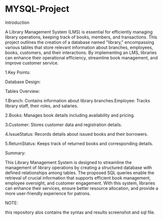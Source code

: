 # MYSQL-Project

Introduction

A Library Management System (LMS) is essential for efficiently managing library operations, keeping track of books, members, and transactions. This project outlines the creation of a database named "library," encompassing various tables that store relevant information about branches, employees, books, customers, and their interactions. By implementing an LMS, libraries can enhance their operational efficiency, streamline book management, and improve customer service.


1.Key Points:

Database Design:

Tables Overview:

1.Branch: Contains information about library branches.Employee: Tracks library staff, their roles, and salaries.

2.Books: Manages book details including availability and pricing.

3.Customer: Stores customer data and registration details.

4.IssueStatus: Records details about issued books and their borrowers.

5.ReturnStatus: Keeps track of returned books and corresponding details.




Summary:

This Library Management System is designed to streamline the management of library operations by creating a structured database with defined relationships among tables. The proposed SQL queries enable the retrieval of crucial information that supports efficient book management, employee oversight, and customer engagement. With this system, libraries can enhance their services, ensure better resource allocation, and provide a more user-friendly experience for patrons.


NOTE:

this repository alos contains the syntax and results screenshot and sql file.
